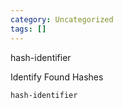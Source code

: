 ```yaml
---
category: Uncategorized
tags: []
---
```

hash-identifier

Identify Found Hashes

~~~bash
hash-identifier
~~~

